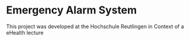 # Emergency Alarm System
This project was developed at the Hochschule Reutlingen in Context of a eHealth lecture
